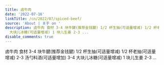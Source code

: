 ```yaml
---
title: 卤牛肉
date: '2022-07-16'
linkTitle: /cn/2022/07/spiced-beef/
source: 'About | 关于 on '
description: 卤牛肉 食材 3-4 块牛腱(推荐金钱腱) 1/2 杯生抽(可适量增减) 1/2 杯老抽(可适量增减) 2-3 汤勺料酒(可适量增加) 3-4
  大块儿冰糖(可适量增减) 1 块儿生姜 2-3 ...
disable_comments: true
---
```

卤牛肉 食材 3-4 块牛腱(推荐金钱腱) 1/2 杯生抽(可适量增减) 1/2 杯老抽(可适量增减) 2-3 汤勺料酒(可适量增加) 3-4 大块儿冰糖(可适量增减) 1 块儿生姜 2-3 ...